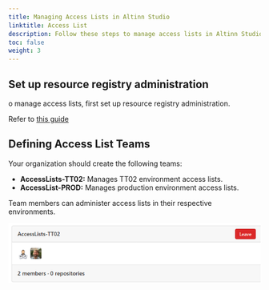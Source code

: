 ```yaml
---
title: Managing Access Lists in Altinn Studio
linktitle: Access List
description: Follow these steps to manage access lists in Altinn Studio for your organization.
toc: false
weight: 3
---
```


## Set up resource registry administration

o manage access lists, first set up resource registry administration.

Refer to [this guide](../resource-admin-studio/)


## Defining Access List Teams

Your organization should create the following teams:

- **AccessLists-TT02:** Manages TT02 environment access lists.
- **AccessList-PROD:** Manages production environment access lists.

Team members can administer access lists in their respective environments.


![Groups](groups.png)